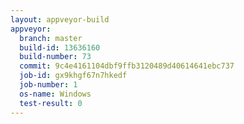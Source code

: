 ```yaml
---
layout: appveyor-build
appveyor:
  branch: master
  build-id: 13636160
  build-number: 73
  commit: 9c4e4161104dbf9ffb3120489d40614641ebc737
  job-id: gx9khgf67n7hkedf
  job-number: 1
  os-name: Windows
  test-result: 0
---
```

